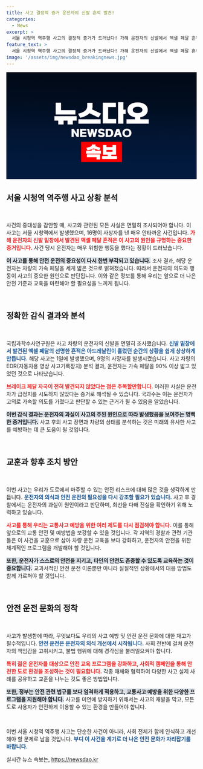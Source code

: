 ```yaml
---
title: 사고 결정적 증거 운전자의 신발 흔적 발견!
categories:
  - News
excerpt: >
  서울 시청역 역주행 사고의 결정적 증거가 드러났다! 가해 운전자의 신발에서 엑셀 페달 흔적이 발견돼, 사고 당시 과속 및 운전자 과실이 확인됐다. 급발진 주장을 고수하는 운전자는 구속 위험에 처했다.
feature_text: >
  서울 시청역 역주행 사고의 결정적 증거가 드러났다! 가해 운전자의 신발에서 엑셀 페달 흔적이 발견돼, 사고 당시 과속 및 운전자 과실이 확인됐다. 급발진 주장을 고수하는 운전자는 구속 위험에 처했다.
image: '/assets/img/newsdao_breakingnews.jpg'
---
```


<p><img src="/assets/img/newsdao_breakingnews.jpg" alt="firstkoreanews 속보" /></p>

<h2 data-ke-size="size26">서울 시청역 역주행 사고 상황 분석</h2>

<p data-ke-size="size16">&nbsp;</p>

<p>사건의 중대성을 감안할 때, 사고와 관련된 모든 사실은 면밀히 조사되어야 합니다. 이 사고는 서울 시청역에서 발생했으며, 16명이 사상자를 낸 매우 안타까운 사건입니다. <b><span style="color: #ee2323;">가해 운전자의 신발 밑창에서 발견된 액셀 페달 흔적은 이 사고의 원인을 규명하는 중요한 증거입니다.</span></b> 사건 당시 운전자는 매우 위험한 행동을 했다는 정황이 드러났습니다. </p>

<p><b><span style="background-color: #21538527;">이 사고를 통해 안전 운전의 중요성이 다시 한번 부각되고 있습니다.</span></b> 조사 결과, 해당 운전자는 차량의 가속 페달을 세게 밟은 것으로 밝혀졌습니다. 따라서 운전자의 의도와 행동이 사고의 중요한 원인으로 판단됩니다. 이와 같은 정보를 통해 우리는 앞으로 더 나은 안전 기준과 교육을 마련해야 할 필요성을 느끼게 됩니다.</p>

<p data-ke-size="size16">&nbsp;</p>

<h2 data-ke-size="size26">정확한 감식 결과와 분석</h2>

<p data-ke-size="size16">&nbsp;</p>

<p>국립과학수사연구원은 사고 차량의 운전자의 신발을 면밀히 조사했습니다. <b><span style="color: #1a5490;">신발 밑창에서 발견된 액셀 페달의 선명한 흔적은 아드레날린이 흘렀던 순간의 상황을 쉽게 상상하게 만듭니다.</span></b> 해당 사고는 1일에 발생했으며, 9명의 사망자를 발생시켰습니다. 사고 차량의 EDR(자동차용 영상 사고기록장치) 분석 결과, 운전자는 가속 페달을 90% 이상 밟고 있었던 것으로 나타났습니다. </p>

<p><b><span style="color: #ee2323;">브레이크 페달 자국이 전혀 발견되지 않았다는 점은 주목할만합니다.</span></b> 이러한 사실은 운전자가 급정지를 시도하지 않았다는 증거로 해석될 수 있습니다. 국과수는 이는 운전자가 고의로 가속할 의도를 가졌다고 판단할 수 있는 근거가 될 수 있음을 알았습니다. </p>

<p><b><span style="background-color: #21538527;">이번 감식 결과는 운전자의 과실이 사고의 주된 원인으로 따라 발생했음을 보여주는 명백한 증거입니다.</span></b> 사고 후의 사고 장면과 차량의 상태를 분석하는 것은 미래의 유사한 사고를 예방하는 데 큰 도움이 될 것입니다.</p>

<p data-ke-size="size16">&nbsp;</p>

<h2 data-ke-size="size26">교훈과 향후 조치 방안</h2>

<p data-ke-size="size16">&nbsp;</p>

<p>이번 사고는 우리가 도로에서 마주할 수 있는 안전 리스크에 대해 많은 것을 생각하게 만듭니다. <b><span style="color: #1a5490;">운전자의 의식과 안전 운전의 필요성을 다시 강조할 필요가 있습니다.</span></b> 사고 후 경찰에서는 운전자의 과실이 원인이라고 판단하며, 최선을 다해 진실을 확인하기 위해 노력하고 있습니다.</p>

<p><b><span style="color: #ee2323;">사고를 통해 우리는 교통사고 예방을 위한 여러 제도를 다시 점검해야 합니다.</span></b> 이를 통해 앞으로의 교통 안전 및 예방법을 보강할 수 있을 것입니다. 각 지역의 경찰과 관련 기관들은 이 사건을 교훈으로 삼아 차량 운전 교육을 보다 강화하고, 운전자의 안전을 위한 체계적인 프로그램을 개발해야 할 것입니다. </p>

<p><b><span style="background-color: #21538527;">또한, 운전자가 스스로의 안전을 지키고, 타인의 안전도 존중할 수 있도록 교육하는 것이 중요합니다.</span></b> 교과서적인 안전 운전 이론뿐만 아니라 실질적인 상황에서의 대응 방법도 함께 가르쳐야 할 것입니다. </p>

<p data-ke-size="size16">&nbsp;</p>

<h2 data-ke-size="size26">안전 운전 문화의 정착</h2>

<p data-ke-size="size16">&nbsp;</p>

<p>사고가 발생함에 따라, 무엇보다도 우리의 사고 예방 및 안전 운전 문화에 대한 재고가 필수적입니다. <b><span style="color: #1a5490;">안전 운전은 운전자의 의식 개선에서 시작됩니다.</span></b> 사회 전반에 걸쳐 운전자의 책임감을 고취시키고, 불법 행위에 대해 경각심을 불러일으켜야 합니다. </p>

<p><b><span style="color: #ee2323;">특히 젊은 운전자를 대상으로 안전 교육 프로그램을 강화하고, 사회적 캠페인을 통해 안전한 도로 환경을 조성하는 것이 필요합니다.</span></b> 각종 매체와 협력하여 다양한 사고 실제 사례를 공유하고 교훈을 나누는 것도 좋은 방법입니다. </p>

<p><b><span style="background-color: #21538527;">또한, 정부는 안전 관련 법규를 보다 엄격하게 적용하고, 교통사고 예방을 위한 다양한 프로그램을 지원해야 합니다.</span></b> 사고를 미연에 방지하기 위해서는 사고의 재발을 막고, 모든 도로 사용자가 안전하게 이용할 수 있는 환경을 만들어야 합니다. </p>

<p data-ke-size="size16">&nbsp;</p>

<p>이번 서울 시청역 역주행 사고는 단순한 사건이 아니라, 사회 전체가 함께 인식하고 개선해야 할 문제로 남을 것입니다. <b><span style="color: #1a5490;">부디 이 사건을 계기로 더 나은 안전 문화가 자리잡기를 바랍니다.</span></b></p>
실시간 뉴스 속보는, <a href="https://newsdao.kr" rel="dofollow">https://newsdao.kr</a>


